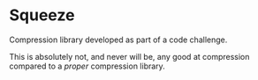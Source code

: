 # Squeeze

Compression library developed as part of a code challenge.

This is absolutely not, and never will be, any good at compression compared to a *proper* compression library.
